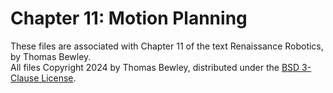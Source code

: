 # Chapter 11: Motion Planning
These files are associated with Chapter 11 of the text Renaissance Robotics, by Thomas Bewley.<BR>
All files Copyright 2024 by Thomas Bewley, distributed under the <a href="https://github.com/tbewley/RR/blob/main/LICENSE">BSD 3-Clause License</a>.
